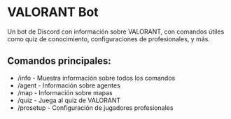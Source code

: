 # VALORANT Bot

Un bot de Discord con información sobre VALORANT, con comandos útiles como quiz de conocimiento, configuraciones de profesionales, y más.

## Comandos principales:
- /info - Muestra información sobre todos los comandos
- /agent - Información sobre agentes
- /map - Información sobre mapas
- /quiz - Juega al quiz de VALORANT
- /prosetup - Configuración de jugadores profesionales